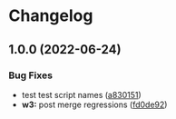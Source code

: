# Changelog

## 1.0.0 (2022-06-24)


### Bug Fixes

* test test script names ([a830151](https://www.github.com/web3-storage/ucanto/commit/a8301516104a7b04240cf90f480b89c08dfcd585))
* **w3:** post merge regressions ([fd0de92](https://www.github.com/web3-storage/ucanto/commit/fd0de924b2a5f3534480c2307264076e482df7bd))
